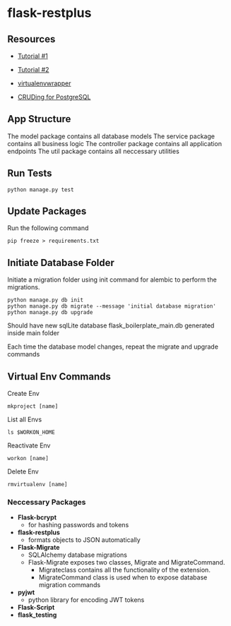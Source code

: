 # flask-restplus

## Resources

- [Tutorial #1](https://www.freecodecamp.org/news/how-to-use-python-and-flask-to-build-a-web-app-an-in-depth-tutorial-437dbfe9f1c6/ "Python and Flask Web App")

- [Tutorial #2](https://www.freecodecamp.org/news/structuring-a-flask-restplus-web-service-for-production-builds-c2ec676de563/#what-is-flask-restplus "Flask-RESTPlus Service")

- [virtualenvwrapper](https://virtualenvwrapper.readthedocs.io/en/latest/index.html "VirtualEnvWrapper Docs")

- [CRUDing for PostgreSQL](https://www.compose.com/articles/using-postgresql-through-sqlalchemy/ "PostgreSQL through SQLAlchemy")

## App Structure

The model package contains all database models
The service package contains all business logic
The controller package contains all application endpoints
The util package contains all neccessary utilities

## Run Tests

```os
python manage.py test
```

## Update Packages

Run the following command

```os
pip freeze > requirements.txt
```

## Initiate Database Folder

Initiate a migration folder using init command for alembic to perform the migrations.

```os
python manage.py db init
python manage.py db migrate --message 'initial database migration'
python manage.py db upgrade
```

Should have new sqlLite database
flask_boilerplate_main.db
generated inside main folder

Each time the database model changes,
repeat the migrate and upgrade commands

## Virtual Env Commands

Create Env

```os
mkproject [name]
```

List all Envs

```os
ls $WORKON_HOME
```

Reactivate Env

```os
workon [name]
```

Delete Env

```os
rmvirtualenv [name]
```

### Neccessary Packages

- **Flask-bcrypt**
  - for hashing passwords and tokens
- **flask-restplus**
  - formats objects to JSON automatically
- **Flask-Migrate**
  - SQLAlchemy database migrations
  - Flask-Migrate exposes two classes, Migrate and MigrateCommand.
    - Migrateclass contains all the functionality of the extension.
    - MigrateCommand class is used when to expose database migration commands
- **pyjwt**
  - python library for encoding JWT tokens
- **Flask-Script**
- **flask_testing**
